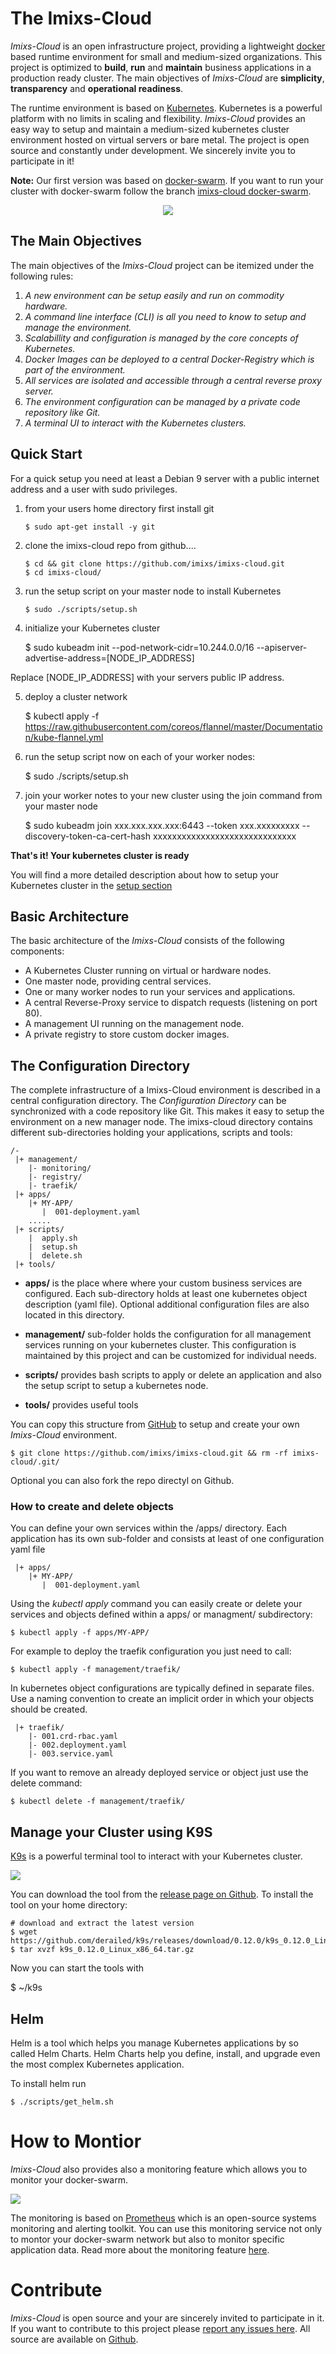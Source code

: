 # The Imixs-Cloud

_Imixs-Cloud_ is an open infrastructure project, providing a lightweight [docker](https://www.docker.com/) based runtime environment for small and medium-sized organizations. This project is optimized to **build**, **run** and **maintain** business applications in a production ready cluster. The main objectives of _Imixs-Cloud_ are **simplicity**, **transparency** and **operational readiness**. 

The runtime environment is based on [Kubernetes](https://kubernetes.io/). Kubernetes is a powerful platform with no limits in scaling and flexibility. _Imixs-Cloud_ provides an easy way to setup and maintain a medium-sized kubernetes cluster environment hosted on virtual servers or bare metal. The project is open source and constantly under development. We sincerely invite you to participate in it!

**Note:** Our first version was based on [docker-swarm](https://docs.docker.com/engine/swarm/). If you want to run your cluster with docker-swarm follow the branch [imixs-cloud docker-swarm](https://github.com/imixs/imixs-cloud/tree/docker-swarm).




<center><img src="./doc/docker-k8s-logo.png" /></center>

## The Main Objectives
The main objectives of the _Imixs-Cloud_ project can be itemized under the following rules:

 1. _A new environment can be setup easily and run on commodity hardware._
 2. _A command line interface (CLI) is all you need to know to setup and manage the environment._ 
 3. _Scalabillity and configuration is managed by the core concepts of Kubernetes._
 4. _Docker Images can be deployed to a central Docker-Registry which is part of the environment._
 5. _All services are isolated and accessible through a central reverse proxy server._
 6. _The environment configuration can be managed by a private code repository like Git._
 7. _A terminal UI to interact with the Kubernetes clusters._
 
 
## Quick Start

For a quick setup you need at least a Debian 9 server with a public internet address and a user with sudo privileges.

1) from your users home directory first install git 

	   $ sudo apt-get install -y git 

2) clone the imixs-cloud repo from github....

	   $ cd && git clone https://github.com/imixs/imixs-cloud.git
	   $ cd imixs-cloud/

3) run the setup script on your master node to install Kubernetes
 
	   $ sudo ./scripts/setup.sh

 
4) initialize your Kubernetes cluster

	$ sudo kubeadm init --pod-network-cidr=10.244.0.0/16 --apiserver-advertise-address=[NODE_IP_ADDRESS]

Replace [NODE\_IP\_ADDRESS] with your servers public IP address. 

5) deploy a cluster network

	$ kubectl apply -f https://raw.githubusercontent.com/coreos/flannel/master/Documentation/kube-flannel.yml


6) run the setup script now on each of your worker nodes:

	$ sudo ./scripts/setup.sh

7) join your worker notes to your new cluster using the join command from your master node

	$ sudo kubeadm join xxx.xxx.xxx.xxx:6443 --token xxx.xxxxxxxxx  --discovery-token-ca-cert-hash xxxxxxxxxxxxxxxxxxxxxxxxxxxxxx 


 
**That's it! Your kubernetes cluster is ready**

You will find a more detailed description about how to setup your Kubernetes cluster  in the [setup section](doc/SETUP.md)



 
## Basic Architecture

The basic architecture of the _Imixs-Cloud_ consists of the following components:

 * A Kubernetes Cluster running on virtual or hardware nodes. 
 * One master node, providing central services.
 * One or many worker nodes to run your services and applications. 
 * A central Reverse-Proxy service to dispatch requests (listening on port 80).
 * A management UI running on the management node.
 * A private registry to store custom docker images.
 

 
## The Configuration Directory 
 
The complete infrastructure of a Imixs-Cloud environment is described in a central configuration directory. The _Configuration Directory_ can be synchronized with a code repository like Git. This makes it easy to setup the environment on a new manager node. The imixs-cloud directory contains different sub-directories holding your applications, scripts and tools:

	/-
	 |+ management/
	    |- monitoring/
	    |- registry/
	    |- traefik/
	 |+ apps/
	    |+ MY-APP/
	       |  001-deployment.yaml
	    .....
	 |+ scripts/
	    |  apply.sh
	    |  setup.sh
	    |  delete.sh
	 |+ tools/


 - **apps/** is the place where where your custom business services are configured. Each sub-directory holds at least one kubernetes object description (yaml file). Optional additional configuration files are also located in this directory. 

 - **management/** sub-folder holds the configuration for all management services running on your kubernetes cluster. This configuration is maintained by this project and can be customized for individual needs. 

 - **scripts/**  provides bash scripts to apply or delete an application and also the setup script to setup a kubernetes node.

 - **tools/**  provides useful tools


You can copy this structure from [GitHub](https://github.com/imixs/imixs-cloud) to setup and create your own _Imixs-Cloud_ environment. 
 
	$ git clone https://github.com/imixs/imixs-cloud.git && rm -rf imixs-cloud/.git/
	
Optional you can also fork the repo directyl on Github. 



### How to create and delete objects

You can define your own services within the /apps/ directory. Each application has its own sub-folder and consists at least of one configuration yaml file 

	 |+ apps/
	    |+ MY-APP/
	       |  001-deployment.yaml

Using the _kubectl apply_ command you can easily create or delete your services and objects defined within a apps/ or managment/ subdirectory:

	$ kubectl apply -f apps/MY-APP/

For example to deploy the traefik configuration you just need to call:

	$ kubectl apply -f management/traefik/
	
In kubernetes object configurations are typically defined in separate files. Use a naming convention to create an implicit order in which your objects should be created.

	 |+ traefik/
	    |- 001.crd-rbac.yaml
	    |- 002.deployment.yaml
	    |- 003.service.yaml


If you want to remove an already deployed service or object just use the delete command:

	$ kubectl delete -f management/traefik/



## Manage your Cluster using K9S

[K9s](https://github.com/derailed/k9s) is a powerful terminal tool to interact with your Kubernetes cluster. 


<img src="doc/imixs-cloud-05.png" />

You can download the tool from the [release page on Github](https://github.com/derailed/k9s/releases). To install the tool on your home directory:

	# download and extract the latest version
	$ wget https://github.com/derailed/k9s/releases/download/0.12.0/k9s_0.12.0_Linux_x86_64.tar.gz
	$ tar xvzf k9s_0.12.0_Linux_x86_64.tar.gz

Now you can start the tools with

$ ~/k9s


## Helm 

Helm is a tool which helps you manage Kubernetes applications by so called Helm Charts. Helm Charts help you define, install, and upgrade even the most complex Kubernetes application.

To install helm run

	$ ./scripts/get_helm.sh


# How to Montior

_Imixs-Cloud_ also provides also a monitoring feature which allows you to monitor your docker-swarm.

<img src="./doc/imixs-cloud-04.png" />  
  
The monitoring is based on [Prometheus](https://prometheus.io/) which is an open-source systems monitoring and alerting toolkit. You can use this monitoring service not only to montor your docker-swarm network but also to monitor specific application data. Read more about the monitoring feature [here](doc/MONITORING.md).
  
# Contribute

_Imixs-Cloud_ is open source and your are sincerely invited to participate in it. 
If you want to contribute to this project please [report any issues here](https://github.com/imixs/imixs-cloud/issues). 
All source are available on [Github](https://github.com/imixs/imixs-cloud).

